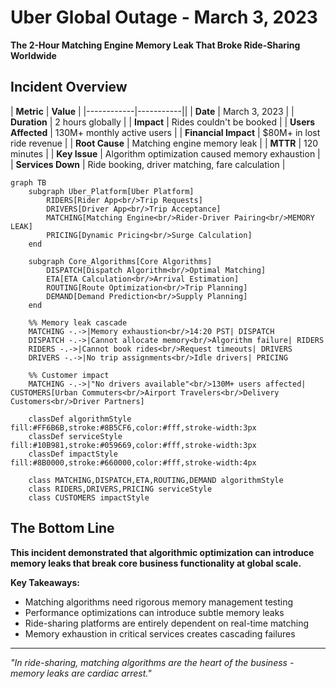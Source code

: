 # Uber Global Outage - March 3, 2023

**The 2-Hour Matching Engine Memory Leak That Broke Ride-Sharing Worldwide**

## Incident Overview

| **Metric** | **Value** |
|------------|-----------||
| **Date** | March 3, 2023 |
| **Duration** | 2 hours globally |
| **Impact** | Rides couldn't be booked |
| **Users Affected** | 130M+ monthly active users |
| **Financial Impact** | $80M+ in lost ride revenue |
| **Root Cause** | Matching engine memory leak |
| **MTTR** | 120 minutes |
| **Key Issue** | Algorithm optimization caused memory exhaustion |
| **Services Down** | Ride booking, driver matching, fare calculation |

```mermaid
graph TB
    subgraph Uber_Platform[Uber Platform]
        RIDERS[Rider App<br/>Trip Requests]
        DRIVERS[Driver App<br/>Trip Acceptance]
        MATCHING[Matching Engine<br/>Rider-Driver Pairing<br/>MEMORY LEAK]
        PRICING[Dynamic Pricing<br/>Surge Calculation]
    end

    subgraph Core_Algorithms[Core Algorithms]
        DISPATCH[Dispatch Algorithm<br/>Optimal Matching]
        ETA[ETA Calculation<br/>Arrival Estimation]
        ROUTING[Route Optimization<br/>Trip Planning]
        DEMAND[Demand Prediction<br/>Supply Planning]
    end

    %% Memory leak cascade
    MATCHING -.->|Memory exhaustion<br/>14:20 PST| DISPATCH
    DISPATCH -.->|Cannot allocate memory<br/>Algorithm failure| RIDERS
    RIDERS -.->|Cannot book rides<br/>Request timeouts| DRIVERS
    DRIVERS -.->|No trip assignments<br/>Idle drivers| PRICING

    %% Customer impact
    MATCHING -.->|"No drivers available"<br/>130M+ users affected| CUSTOMERS[Urban Commuters<br/>Airport Travelers<br/>Delivery Customers<br/>Driver Partners]

    classDef algorithmStyle fill:#FF6B6B,stroke:#8B5CF6,color:#fff,stroke-width:3px
    classDef serviceStyle fill:#10B981,stroke:#059669,color:#fff,stroke-width:3px
    classDef impactStyle fill:#8B0000,stroke:#660000,color:#fff,stroke-width:4px

    class MATCHING,DISPATCH,ETA,ROUTING,DEMAND algorithmStyle
    class RIDERS,DRIVERS,PRICING serviceStyle
    class CUSTOMERS impactStyle
```

## The Bottom Line

**This incident demonstrated that algorithmic optimization can introduce memory leaks that break core business functionality at global scale.**

**Key Takeaways:**
- Matching algorithms need rigorous memory management testing
- Performance optimizations can introduce subtle memory leaks
- Ride-sharing platforms are entirely dependent on real-time matching
- Memory exhaustion in critical services creates cascading failures

---

*"In ride-sharing, matching algorithms are the heart of the business - memory leaks are cardiac arrest."*